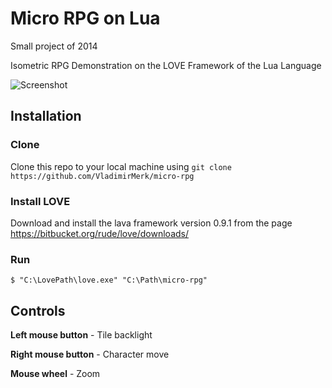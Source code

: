 # Micro RPG on Lua

Small project of 2014

Isometric RPG Demonstration on the LOVE Framework of the Lua Language

![Screenshot](https://user-images.githubusercontent.com/8803103/72370696-d6732c80-3713-11ea-9e8f-ac7213b00822.png)

## Installation
### Clone

Clone this repo to your local machine using `git clone https://github.com/VladimirMerk/micro-rpg`

### Install LOVE

Download and install the lava framework version 0.9.1 from the page https://bitbucket.org/rude/love/downloads/

### Run

```shell
$ "C:\LovePath\love.exe" "C:\Path\micro-rpg"
```

## Controls

**Left mouse button** - Tile backlight

**Right mouse button** - Character move

**Mouse wheel** - Zoom
